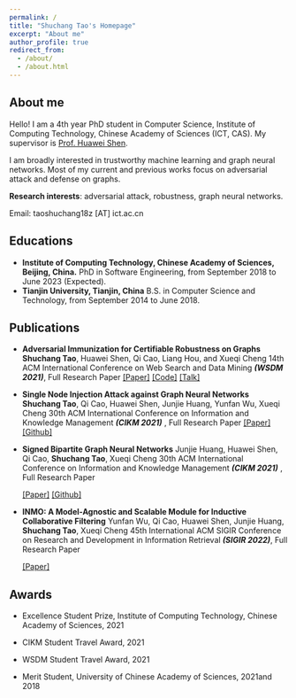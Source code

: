 ```yaml
---
permalink: /
title: "Shuchang Tao's Homepage"
excerpt: "About me"
author_profile: true
redirect_from: 
  - /about/
  - /about.html
---
```

## About me

Hello! I am a 4th year PhD student in Computer Science, Institute of Computing Technology, Chinese Academy of Sciences (ICT, CAS). My supervisor is [Prof. Huawei Shen](http://www.bigdatalab.ac.cn/~shenhuawei/). 

I am broadly interested in trustworthy machine learning and graph neural networks. Most of my current and previous works focus on adversarial attack and defense on graphs. 



**Research interests**: adversarial attack, robustness, graph neural networks. 

Email: taoshuchang18z [AT] ict.ac.cn

## Educations

- **Institute of Computing Technology, Chinese Academy of Sciences, Beijing, China.**
  PhD in Software Engineering, from September 2018 to June 2023 (Expected).
- **Tianjin University, Tianjin, China**
  B.S. in Computer Science and Technology, from September 2014 to June 2018.



## Publications

- **Adversarial Immunization for Certifiable Robustness on Graphs**
   **Shuchang Tao**, Huawei Shen, Qi Cao, Liang Hou, and Xueqi Cheng
   14th ACM International Conference on Web Search and Data Mining ***(WSDM 2021)***, Full Research Paper
   [[Paper]](https://arxiv.org/abs/2007.09647) [[Code]](https://github.com/TaoShuchang/AdvImmune) [[Talk]](https://www.bilibili.com/video/BV1n5411m7ZH)

- **Single Node Injection Attack against Graph Neural Networks**
   **Shuchang Tao**, Qi Cao, Huawei Shen, Junjie Huang, Yunfan Wu, Xueqi Cheng
   30th ACM International Conference on Information and Knowledge Management ***(CIKM 2021)*** , Full Research Paper
   [[Paper]](https://arxiv.org/abs/2108.13049) [[Github]](https://github.com/TaoShuchang/G-NIA)

- **Signed Bipartite Graph Neural Networks**
  Junjie Huang, Huawei Shen, Qi Cao, **Shuchang Tao**, Xueqi Cheng
   30th ACM International Conference on Information and Knowledge Management ***(CIKM 2021)*** , Full Research Paper

   [[Paper]](https://arxiv.org/abs/2108.09638) [[Github]](https://github.com/huangjunjie-cs/SBGNN)

- **INMO: A Model-Agnostic and Scalable Module for Inductive Collaborative Filtering**
   Yunfan Wu, Qi Cao, Huawei Shen, Junjie Huang, **Shuchang Tao**, Xueqi Cheng
    45th International ACM SIGIR Conference on Research and Development in Information Retrieval ***(SIGIR 2022)***, Full Research Paper

   [[Paper]](https://arxiv.org/abs/2107.05247) 



## Awards

- Excellence Student Prize, Institute of Computing Technology, Chinese Academy of Sciences, 2021

- CIKM Student Travel Award, 2021

- WSDM Student Travel Award, 2021

- Merit Student, University of Chinese Academy of Sciences, 2021and 2018

  




